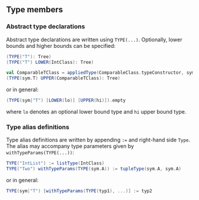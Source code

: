 Type members
------------

### Abstract type declarations

Abstract type declarations are written using `TYPE(...)`. Optionally, lower bounds and higher bounds can be specified:

```scala
(TYPE("T"): Tree)
(TYPE("T") LOWER(IntClass): Tree)

val ComparableTClass = appliedType(ComparableClass.typeConstructor, sym.T) 
(TYPE(sym.T) UPPER(ComparableTClass): Tree)
```

or in general:

```scala
(TYPE(sym|"T") [LOWER(lo)] [UPPER(hi)]).empty
```

where `lo` denotes an optional lower bound type and `hi` upper bound type.

### Type alias definitions

Type alias definitions are written by appending `:=` and right-hand side `Type`. The alias may accompany type parameters given by `withTypeParams(TYPE(...))`:

```scala
TYPE("IntList") := listType(IntClass)
TYPE("Two") withTypeParams(TYPE(sym.A)) := tupleType(sym.A, sym.A)
```

or in general:

```scala
TYPE(sym|"T") [withTypeParams(TYPE(typ1), ...)] := typ2
```
